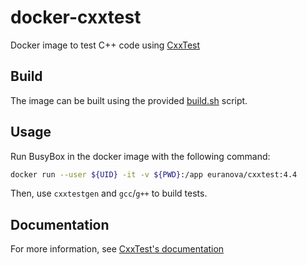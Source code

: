 # docker-cxxtest

Docker image to test C++ code using [CxxTest](http://cxxtest.com)

## Build

The image can be built using the provided [build.sh](build.sh) script.

## Usage

Run BusyBox in the docker image with the following command:

```sh
docker run --user ${UID} -it -v ${PWD}:/app euranova/cxxtest:4.4
```

Then, use `cxxtestgen` and `gcc`/`g++` to build tests.

## Documentation

For more information, see [CxxTest's documentation](http://cxxtest.com/guide.html#_a_first_example)
